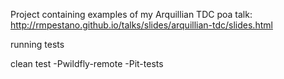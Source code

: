 Project containing examples of my Arquillian TDC poa talk: http://rmpestano.github.io/talks/slides/arquillian-tdc/slides.html

running tests 

clean test -Pwildfly-remote -Pit-tests


